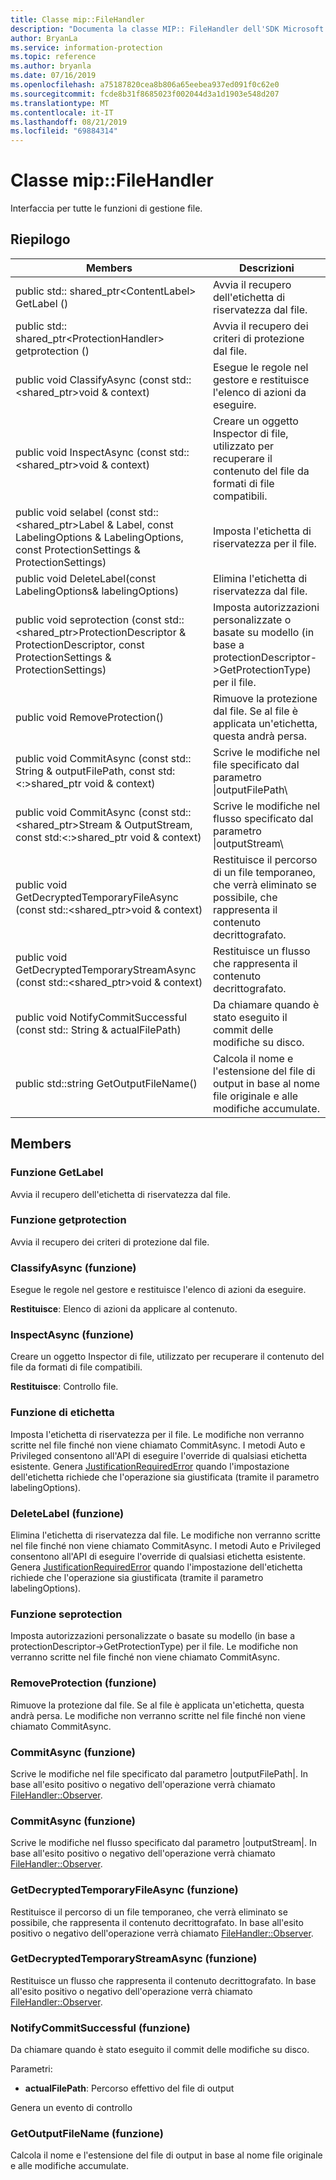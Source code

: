 ```yaml
---
title: Classe mip::FileHandler
description: "Documenta la classe MIP:: FileHandler dell'SDK Microsoft Information Protection (MIP)."
author: BryanLa
ms.service: information-protection
ms.topic: reference
ms.author: bryanla
ms.date: 07/16/2019
ms.openlocfilehash: a75187820cea8b806a65eebea937ed091f0c62e0
ms.sourcegitcommit: fcde8b31f8685023f002044d3a1d1903e548d207
ms.translationtype: MT
ms.contentlocale: it-IT
ms.lasthandoff: 08/21/2019
ms.locfileid: "69884314"
---
```

# <a name="class-mipfilehandler"></a>Classe mip::FileHandler 
Interfaccia per tutte le funzioni di gestione file.
  
## <a name="summary"></a>Riepilogo
 Members                        | Descrizioni                                
--------------------------------|---------------------------------------------
public std:: shared_ptr\<ContentLabel\> GetLabel ()  |  Avvia il recupero dell'etichetta di riservatezza dal file.
public std:: shared_ptr\<ProtectionHandler\> getprotection ()  |  Avvia il recupero dei criteri di protezione dal file.
public void ClassifyAsync (const std::\<shared_ptr\>void & context)  |  Esegue le regole nel gestore e restituisce l'elenco di azioni da eseguire.
public void InspectAsync (const std::\<shared_ptr\>void & context)  |  Creare un oggetto Inspector di file, utilizzato per recuperare il contenuto del file da formati di file compatibili.
public void selabel (const std::\<shared_ptr\>Label & Label, const LabelingOptions & LabelingOptions, const ProtectionSettings & ProtectionSettings)  |  Imposta l'etichetta di riservatezza per il file.
public void DeleteLabel(const LabelingOptions& labelingOptions)  |  Elimina l'etichetta di riservatezza dal file.
public void seprotection (const std::\<shared_ptr\>ProtectionDescriptor & ProtectionDescriptor, const ProtectionSettings & ProtectionSettings)  |  Imposta autorizzazioni personalizzate o basate su modello (in base a protectionDescriptor->GetProtectionType) per il file.
public void RemoveProtection()  |  Rimuove la protezione dal file. Se al file è applicata un'etichetta, questa andrà persa.
public void CommitAsync (const std:: String & outputFilePath, const std:\<:\>shared_ptr void & context) | Scrive le modifiche nel file specificato dal parametro \|outputFilePath\ |  .
public void CommitAsync (const std::\<shared_ptr\>Stream & OutputStream, const std:\<:\>shared_ptr void & context) | Scrive le modifiche nel flusso specificato dal parametro \|outputStream\ |  .
public void GetDecryptedTemporaryFileAsync (const std::\<shared_ptr\>void & context)  |  Restituisce il percorso di un file temporaneo, che verrà eliminato se possibile, che rappresenta il contenuto decrittografato.
public void GetDecryptedTemporaryStreamAsync (const std::\<shared_ptr\>void & context)  |  Restituisce un flusso che rappresenta il contenuto decrittografato.
public void NotifyCommitSuccessful (const std:: String & actualFilePath)  |  Da chiamare quando è stato eseguito il commit delle modifiche su disco.
public std::string GetOutputFileName()  |  Calcola il nome e l'estensione del file di output in base al nome file originale e alle modifiche accumulate.
  
## <a name="members"></a>Members
  
### <a name="getlabel-function"></a>Funzione GetLabel
Avvia il recupero dell'etichetta di riservatezza dal file.
  
### <a name="getprotection-function"></a>Funzione getprotection
Avvia il recupero dei criteri di protezione dal file.
  
### <a name="classifyasync-function"></a>ClassifyAsync (funzione)
Esegue le regole nel gestore e restituisce l'elenco di azioni da eseguire.

  
**Restituisce**: Elenco di azioni da applicare al contenuto.
  
### <a name="inspectasync-function"></a>InspectAsync (funzione)
Creare un oggetto Inspector di file, utilizzato per recuperare il contenuto del file da formati di file compatibili.

  
**Restituisce**: Controllo file.
  
### <a name="setlabel-function"></a>Funzione di etichetta
Imposta l'etichetta di riservatezza per il file.
Le modifiche non verranno scritte nel file finché non viene chiamato CommitAsync. I metodi Auto e Privileged consentono all'API di eseguire l'override di qualsiasi etichetta esistente. Genera [JustificationRequiredError](class_mip_justificationrequirederror.md) quando l'impostazione dell'etichetta richiede che l'operazione sia giustificata (tramite il parametro labelingOptions).
  
### <a name="deletelabel-function"></a>DeleteLabel (funzione)
Elimina l'etichetta di riservatezza dal file.
Le modifiche non verranno scritte nel file finché non viene chiamato CommitAsync. I metodi Auto e Privileged consentono all'API di eseguire l'override di qualsiasi etichetta esistente. Genera [JustificationRequiredError](class_mip_justificationrequirederror.md) quando l'impostazione dell'etichetta richiede che l'operazione sia giustificata (tramite il parametro labelingOptions).
  
### <a name="setprotection-function"></a>Funzione seprotection
Imposta autorizzazioni personalizzate o basate su modello (in base a protectionDescriptor->GetProtectionType) per il file.
Le modifiche non verranno scritte nel file finché non viene chiamato CommitAsync.
  
### <a name="removeprotection-function"></a>RemoveProtection (funzione)
Rimuove la protezione dal file. Se al file è applicata un'etichetta, questa andrà persa.
Le modifiche non verranno scritte nel file finché non viene chiamato CommitAsync.
  
### <a name="commitasync-function"></a>CommitAsync (funzione)
Scrive le modifiche nel file specificato dal parametro |outputFilePath|.
In base all'esito positivo o negativo dell'operazione verrà chiamato [FileHandler::Observer](class_mip_filehandler_observer.md).
  
### <a name="commitasync-function"></a>CommitAsync (funzione)
Scrive le modifiche nel flusso specificato dal parametro |outputStream|.
In base all'esito positivo o negativo dell'operazione verrà chiamato [FileHandler::Observer](class_mip_filehandler_observer.md).
  
### <a name="getdecryptedtemporaryfileasync-function"></a>GetDecryptedTemporaryFileAsync (funzione)
Restituisce il percorso di un file temporaneo, che verrà eliminato se possibile, che rappresenta il contenuto decrittografato.
In base all'esito positivo o negativo dell'operazione verrà chiamato [FileHandler::Observer](class_mip_filehandler_observer.md).
  
### <a name="getdecryptedtemporarystreamasync-function"></a>GetDecryptedTemporaryStreamAsync (funzione)
Restituisce un flusso che rappresenta il contenuto decrittografato.
In base all'esito positivo o negativo dell'operazione verrà chiamato [FileHandler::Observer](class_mip_filehandler_observer.md).
  
### <a name="notifycommitsuccessful-function"></a>NotifyCommitSuccessful (funzione)
Da chiamare quando è stato eseguito il commit delle modifiche su disco.

Parametri:  
* **actualFilePath**: Percorso effettivo del file di output 


Genera un evento di controllo
  
### <a name="getoutputfilename-function"></a>GetOutputFileName (funzione)
Calcola il nome e l'estensione del file di output in base al nome file originale e alle modifiche accumulate.